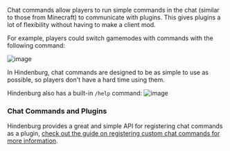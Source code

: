 Chat commands allow players to run simple commands in the chat (similar to those from Minecraft) to communicate with plugins. This gives plugins a lot of flexibility without having to make a client mod.

For example, players could switch gamemodes with commands with the following command:

![image](https://user-images.githubusercontent.com/60631511/143772589-e7cad6cb-b528-4b03-9f61-69465f9ed15f.png)

In Hindenburg, chat commands are designed to be as simple to use as possible, so players don't have a hard time using them.

Hindenburg also has a built-in `/help` command:
![image](https://user-images.githubusercontent.com/60631511/143772648-ed5e25b9-5420-47aa-9cbb-4af6bcee62ac.png)

### Chat Commands and Plugins
Hindenburg provides a great and simple API for registering chat commands as a plugin, [check out the guide on registering custom chat commands for more information](../Plugins/Chat%20Commands).
